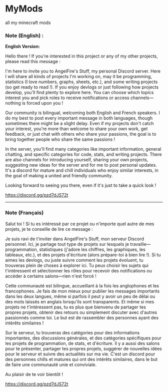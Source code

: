 # MyMods
all my minecraft mods



### Note (English) :
**English Version:**

Hello there ! If you're interested in this project or any of my other projects, please read this message :

I'm here to invite you to AngelFire's Stuff, my personal Discord server. Here I will share all kinds of projects I'm working on, may it be programming, statistics (I love numbers, graphs, sheets, etc.), and some writing projects (so get ready to read !). If you enjoy devlogs or just following how projects develop, you'll find plenty to explore here. You can choose which topics interest you and pick roles to receive notifications or access channels—nothing is forced upon you !

Our community is bilingual, welcoming both English and French speakers. I do my best to post every important message in both languages, though sometimes there might be a slight delay. Even if my projects don't catch your interest, you're more than welcome to share your own work, get feedback, or just chat with others who share your passions, the goal is to bring together people who share the same passions !

In the server, you'll find many categories like important information, general chatting, and specific categories for code, stats, and writing projects. There are also channels for introducing yourself, sharing your own projects, suggesting new ideas for the server and for me to post personal updates. It's a discord for mature and chill individuals who enjoy similar interests, in the goal of making a united and friendly community.

Looking forward to seeing you there, even if it's just to take a quick look !

https://discord.gg/pzd7dJS72t

---

### Note (Français)
Salut toi ! Si tu es intéressé par ce projet ou n'importe quel autre de mes projets, je te conseille de lire ce message :

Je suis ravi de t'inviter dans AngelFire's Stuff, mon serveur Discord personnel. Ici, je partage tout type de projets sur lesquels je travaille—programmation, statistiques (j'adore les chiffres, les graphiques, les tableaux, etc.), et des projets d'écriture (alors prépare-toi à bien lire !). Si tu aimes les devlogs, ou juste suivre comment les projets évoluent, tu trouveras plein de choses à explorer ici. Tu peux choisir les sujets qui t'intéressent et sélectionner les rôles pour recevoir des notifications ou accéder à certains salons—rien n'est forcé !

Cette communauté est bilingue, accueillant à la fois les anglophones et les francophones. Je fais de mon mieux pour publier les messages importants dans les deux langues, même si parfois il peut y avoir un peu de délai ou des mots laissés en anglais lorsqu'ils sont transparents. Et même si mes projets ne t'intéressent pas, tu es plus que bienvenu de partager tes propres projets, obtenir des retours ou simplement discuter avec d'autres passionnés comme toi. Le but est de rassembler des personnes ayant des intérêts similaires !

Sur le serveur, tu trouveras des catégories pour des informations importantes, des discussions générales, et des catégories spécifiques pour les projets de programmation, de stats, et d'écriture. Il y a aussi des salons pour te présenter, partager tes propres projets, suggérer de nouvelles idées pour le serveur et suivre des actualités sur ma vie. C'est un discord pour des personnes chills et matures qui ont des intérêts similaires, dans le but de faire une communauté unie et conviviale.

Au plaisir de te voir bientôt !

https://discord.gg/pzd7dJS72t
